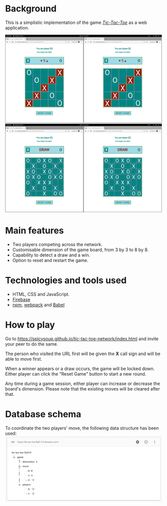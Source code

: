 # Background
This is a simplistic implementation of the game _[Tic-Tac-Toe](https://en.wikipedia.org/wiki/Tic-tac-toe)_ as a web application.

<img src="./docs/images/board-1.png" width="800">
<img src="./docs/images/board-2.png" width="800">

# Main features
* Two players competing across the network.
* Customisable dimension of the game board, from 3 by 3 to 8 by 8.
* Capability to detect a draw and a win.
* Option to reset and restart the game.

# Technologies and tools used
* HTML, CSS and JavaScript.
* [Firebase](https://firebase.google.com)
* [npm](https://www.npmjs.com), [webpack](https://webpack.js.org) and [Babel](https://babeljs.io)

# How to play
Go to https://spicysoup.github.io/tic-tac-toe-network/index.html and invite your peer to do the same.

The person who visited the URL first will be given the __X__ call sign and will be able to move first.

When a winner appears or a draw occurs, the game will be locked down. Either player can click the "Reset Game" button to start a new round.

Any time during a game session, either player can increase or decrease the board's dimension. Please note that the existing moves will be cleared after that.

# Database schema
To coordinate the two players' move, the following data structure has been used:
![database schema](/docs/images/database.png)